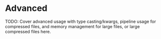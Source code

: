 # Advanced

TODO: Cover advanced usage with type casting/kwargs, pipeline usage for compressed files, and memory management for large files, or large compressed files here.